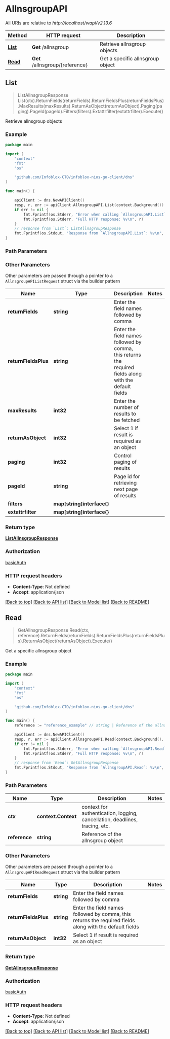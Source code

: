 # AllnsgroupAPI

All URIs are relative to *http://localhost/wapi/v2.13.6*

Method | HTTP request | Description
------------- | ------------- | -------------
[**List**](AllnsgroupAPI.md#List) | **Get** /allnsgroup | Retrieve allnsgroup objects
[**Read**](AllnsgroupAPI.md#Read) | **Get** /allnsgroup/{reference} | Get a specific allnsgroup object



## List

> ListAllnsgroupResponse List(ctx).ReturnFields(returnFields).ReturnFieldsPlus(returnFieldsPlus).MaxResults(maxResults).ReturnAsObject(returnAsObject).Paging(paging).PageId(pageId).Filters(filters).Extattrfilter(extattrfilter).Execute()

Retrieve allnsgroup objects



### Example

```go
package main

import (
	"context"
	"fmt"
	"os"

	"github.com/Infoblox-CTO/infoblox-nios-go-client/dns"
)

func main() {

	apiClient := dns.NewAPIClient()
	resp, r, err := apiClient.AllnsgroupAPI.List(context.Background()).Execute()
	if err != nil {
		fmt.Fprintf(os.Stderr, "Error when calling `AllnsgroupAPI.List``: %v\n", err)
		fmt.Fprintf(os.Stderr, "Full HTTP response: %v\n", r)
	}
	// response from `List`: ListAllnsgroupResponse
	fmt.Fprintf(os.Stdout, "Response from `AllnsgroupAPI.List`: %v\n", resp)
}
```

### Path Parameters



### Other Parameters

Other parameters are passed through a pointer to a `AllnsgroupAPIListRequest` struct via the builder pattern


Name | Type | Description  | Notes
------------- | ------------- | ------------- | -------------
**returnFields** | **string** | Enter the field names followed by comma | 
**returnFieldsPlus** | **string** | Enter the field names followed by comma, this returns the required fields along with the default fields | 
**maxResults** | **int32** | Enter the number of results to be fetched | 
**returnAsObject** | **int32** | Select 1 if result is required as an object | 
**paging** | **int32** | Control paging of results | 
**pageId** | **string** | Page id for retrieving next page of results | 
**filters** | **map[string]interface{}** |  | 
**extattrfilter** | **map[string]interface{}** |  | 

### Return type

[**ListAllnsgroupResponse**](ListAllnsgroupResponse.md)

### Authorization

[basicAuth](../README.md#basicAuth)

### HTTP request headers

- **Content-Type**: Not defined
- **Accept**: application/json

[[Back to top]](#) [[Back to API list]](../README.md#documentation-for-api-endpoints)
[[Back to Model list]](../README.md#documentation-for-models)
[[Back to README]](../README.md)


## Read

> GetAllnsgroupResponse Read(ctx, reference).ReturnFields(returnFields).ReturnFieldsPlus(returnFieldsPlus).ReturnAsObject(returnAsObject).Execute()

Get a specific allnsgroup object



### Example

```go
package main

import (
	"context"
	"fmt"
	"os"

	"github.com/Infoblox-CTO/infoblox-nios-go-client/dns"
)

func main() {
	reference := "reference_example" // string | Reference of the allnsgroup object

	apiClient := dns.NewAPIClient()
	resp, r, err := apiClient.AllnsgroupAPI.Read(context.Background(), reference).Execute()
	if err != nil {
		fmt.Fprintf(os.Stderr, "Error when calling `AllnsgroupAPI.Read``: %v\n", err)
		fmt.Fprintf(os.Stderr, "Full HTTP response: %v\n", r)
	}
	// response from `Read`: GetAllnsgroupResponse
	fmt.Fprintf(os.Stdout, "Response from `AllnsgroupAPI.Read`: %v\n", resp)
}
```

### Path Parameters


Name | Type | Description  | Notes
------------- | ------------- | ------------- | -------------
**ctx** | **context.Context** | context for authentication, logging, cancellation, deadlines, tracing, etc.
**reference** | **string** | Reference of the allnsgroup object | 

### Other Parameters

Other parameters are passed through a pointer to a `AllnsgroupAPIReadRequest` struct via the builder pattern


Name | Type | Description  | Notes
------------- | ------------- | ------------- | -------------
**returnFields** | **string** | Enter the field names followed by comma | 
**returnFieldsPlus** | **string** | Enter the field names followed by comma, this returns the required fields along with the default fields | 
**returnAsObject** | **int32** | Select 1 if result is required as an object | 

### Return type

[**GetAllnsgroupResponse**](GetAllnsgroupResponse.md)

### Authorization

[basicAuth](../README.md#basicAuth)

### HTTP request headers

- **Content-Type**: Not defined
- **Accept**: application/json

[[Back to top]](#) [[Back to API list]](../README.md#documentation-for-api-endpoints)
[[Back to Model list]](../README.md#documentation-for-models)
[[Back to README]](../README.md)


